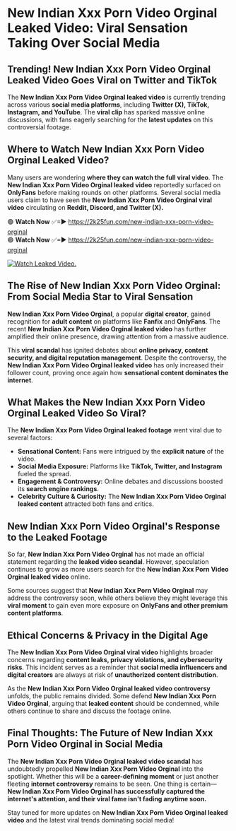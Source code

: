 # New Indian Xxx Porn Video Orginal Leaked Video: Viral Sensation Taking Over Social Media

## **Trending! New Indian Xxx Porn Video Orginal Leaked Video Goes Viral on Twitter and TikTok**
The **New Indian Xxx Porn Video Orginal leaked video** is currently trending across various **social media platforms**, including **Twitter (X), TikTok, Instagram, and YouTube**. The **viral clip** has sparked massive online discussions, with fans eagerly searching for the **latest updates** on this controversial footage.

## **Where to Watch New Indian Xxx Porn Video Orginal Leaked Video?**
Many users are wondering **where they can watch the full viral video**. The **New Indian Xxx Porn Video Orginal leaked video** reportedly surfaced on **OnlyFans** before making rounds on other platforms. Several social media users claim to have seen the **New Indian Xxx Porn Video Orginal viral video** circulating on **Reddit, Discord, and Twitter (X).**

🟢 **Watch Now** ✅=► https://2k25fun.com/new-indian-xxx-porn-video-orginal  
🟢 **Watch Now** ✅=► https://2k25fun.com/new-indian-xxx-porn-video-orginal  

[![Watch Leaked Video.](https://miro.medium.com/v2/resize:fit:828/format:webp/1*cilzJN44JGOrTw9NJCrNHA.gif "Watch Leaked Video")](https://2k25fun.com/new-indian-xxx-porn-video-orginal)

## **The Rise of New Indian Xxx Porn Video Orginal: From Social Media Star to Viral Sensation**
**New Indian Xxx Porn Video Orginal**, a popular **digital creator**, gained recognition for **adult content** on platforms like **Fanfix** and **OnlyFans**. The recent **New Indian Xxx Porn Video Orginal leaked video** has further amplified their online presence, drawing attention from a massive audience.

This **viral scandal** has ignited debates about **online privacy, content security, and digital reputation management**. Despite the controversy, the **New Indian Xxx Porn Video Orginal leaked video** has only increased their follower count, proving once again how **sensational content dominates the internet**.

## **What Makes the New Indian Xxx Porn Video Orginal Leaked Video So Viral?**
The **New Indian Xxx Porn Video Orginal leaked footage** went viral due to several factors:
- **Sensational Content:** Fans were intrigued by the **explicit nature** of the video.
- **Social Media Exposure:** Platforms like **TikTok, Twitter, and Instagram** fueled the spread.
- **Engagement & Controversy:** Online debates and discussions boosted its **search engine rankings**.
- **Celebrity Culture & Curiosity:** The **New Indian Xxx Porn Video Orginal leaked content** attracted both fans and critics.

## **New Indian Xxx Porn Video Orginal's Response to the Leaked Footage**
So far, **New Indian Xxx Porn Video Orginal** has not made an official statement regarding the **leaked video scandal**. However, speculation continues to grow as more users search for the **New Indian Xxx Porn Video Orginal leaked video** online.

Some sources suggest that **New Indian Xxx Porn Video Orginal** may address the controversy soon, while others believe they might leverage this **viral moment** to gain even more exposure on **OnlyFans and other premium content platforms**.

## **Ethical Concerns & Privacy in the Digital Age**
The **New Indian Xxx Porn Video Orginal viral video** highlights broader concerns regarding **content leaks, privacy violations, and cybersecurity risks**. This incident serves as a reminder that **social media influencers and digital creators** are always at risk of **unauthorized content distribution**.

As the **New Indian Xxx Porn Video Orginal leaked video controversy** unfolds, the public remains divided. Some defend **New Indian Xxx Porn Video Orginal**, arguing that **leaked content** should be condemned, while others continue to share and discuss the footage online.

## **Final Thoughts: The Future of New Indian Xxx Porn Video Orginal in Social Media**
The **New Indian Xxx Porn Video Orginal leaked video scandal** has undoubtedly propelled **New Indian Xxx Porn Video Orginal** into the spotlight. Whether this will be a **career-defining moment** or just another fleeting **internet controversy** remains to be seen. One thing is certain—**New Indian Xxx Porn Video Orginal has successfully captured the internet's attention, and their viral fame isn't fading anytime soon.**

Stay tuned for more updates on **New Indian Xxx Porn Video Orginal leaked video** and the latest viral trends dominating social media!